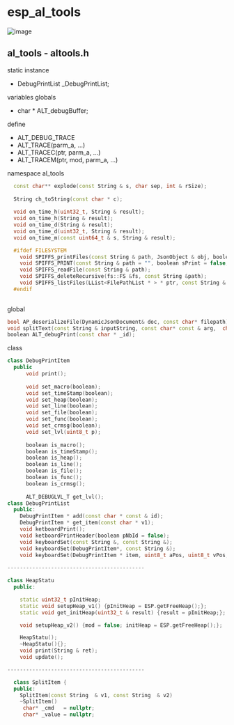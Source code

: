 # esp_al_tools


![image](https://user-images.githubusercontent.com/43286266/180238286-367e2623-d4b0-4ef1-8c3b-979067ea37c6.png)


## al_tools - altools.h
static instance
   - DebugPrintList _DebugPrintList;
 
variables globals
   - char * ALT_debugBuffer;

define
  - ALT_DEBUG_TRACE
  - ALT_TRACE(parm_a, ...) 
  - ALT_TRACEC(ptr, parm_a, ...)
  - ALT_TRACEM(ptr, mod, parm_a, ...) 

namespace al_tools

````c++
  const char** explode(const String & s, char sep, int & rSize);
  
  String ch_toString(const char * c);
  
  void on_time_h(uint32_t, String & result);
  void on_time_h(String & result);
  void on_time_d(String & result);  
  void on_time_d(uint32_t, String & result);  
  void on_time_m(const uint64_t & s, String & result);    

  #ifdef FILESYSTEM 
    void SPIFFS_printFiles(const String & path, JsonObject & obj, boolean display = false, boolean subFolder = true);
    void SPIFFS_PRINT(const String & path = "", boolean sPrint = false, boolean display = false, boolean subFolder = true);
    void SPIFFS_readFile(const String & path);
    void SPIFFS_deleteRecursive(fs::FS &fs, const String &path);
    void SPIFFS_listFiles(LList<FilePathList * > * ptr, const String & in, boolean subFolder);
  #endif
  
```` 

global
````c++
bool AP_deserializeFile(DynamicJsonDocument& doc, const char* filepath);  
void splitText(const String & inputString, const char* const & arg,  char sep, LList<SplitItem * > * ptr);
boolean ALT_debugPrint(const char * _id);
```` 

class
````c++
class DebugPrintItem
  public
      void print();
      
      void set_macro(boolean);
      void set_timeStamp(boolean);
      void set_heap(boolean);
      void set_line(boolean);
      void set_file(boolean);
      void set_func(boolean);
      void set_crmsg(boolean);
      void set_lvl(uint8_t p);
      
      boolean is_macro();
      boolean is_timeStamp();
      boolean is_heap();
      boolean is_line();
      boolean is_file();
      boolean is_func();
      boolean is_crmsg(); 
      
      ALT_DEBUGLVL_T get_lvl();
class DebugPrintList
  public:
    DebugPrintItem * add(const char * const & id);
    DebugPrintItem * get_item(const char * v1);
    void ketboardPrint();
    void ketboardPrintHeader(boolean pNbId = false);
    void keyboardSet(const String &, const String &);
    void keyboardSet(DebugPrintItem*, const String &);
    void keyboardSet(DebugPrintItem * item, uint8_t aPos, uint8_t vPos, boolean reset = false);  
 
--------------------------------------------

class HeapStatu   
  public:

    static uint32_t pInitHeap;
    static void setupHeap_v1() {pInitHeap = ESP.getFreeHeap();};
    static void get_initHeap(uint32_t & result) {result = pInitHeap;};

    void setupHeap_v2() {mod = false; initHeap = ESP.getFreeHeap();};

    HeapStatu();
    ~HeapStatu(){};
    void print(String & ret);
    void update();

--------------------------------------------

  class SplitItem {
  public:
    SplitItem(const String  & v1, const String  & v2)
    ~SplitItem()
     char* _cmd   = nullptr;
     char* _value = nullptr;
```` 
